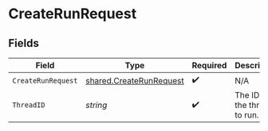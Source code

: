 # CreateRunRequest


## Fields

| Field                                                                     | Type                                                                      | Required                                                                  | Description                                                               |
| ------------------------------------------------------------------------- | ------------------------------------------------------------------------- | ------------------------------------------------------------------------- | ------------------------------------------------------------------------- |
| `CreateRunRequest`                                                        | [shared.CreateRunRequest](../../../pkg/models/shared/createrunrequest.md) | :heavy_check_mark:                                                        | N/A                                                                       |
| `ThreadID`                                                                | *string*                                                                  | :heavy_check_mark:                                                        | The ID of the thread to run.                                              |